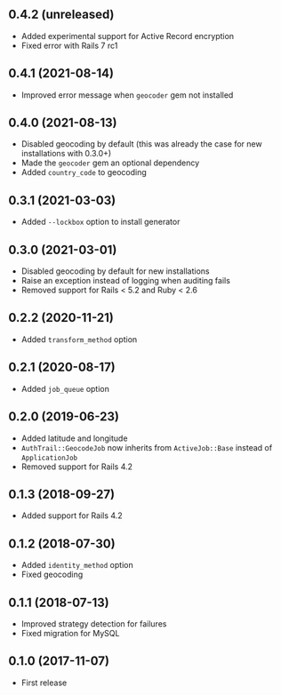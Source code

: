 ## 0.4.2 (unreleased)

- Added experimental support for Active Record encryption
- Fixed error with Rails 7 rc1

## 0.4.1 (2021-08-14)

- Improved error message when `geocoder` gem not installed

## 0.4.0 (2021-08-13)

- Disabled geocoding by default (this was already the case for new installations with 0.3.0+)
- Made the `geocoder` gem an optional dependency
- Added `country_code` to geocoding

## 0.3.1 (2021-03-03)

- Added `--lockbox` option to install generator

## 0.3.0 (2021-03-01)

- Disabled geocoding by default for new installations
- Raise an exception instead of logging when auditing fails
- Removed support for Rails < 5.2 and Ruby < 2.6

## 0.2.2 (2020-11-21)

- Added `transform_method` option

## 0.2.1 (2020-08-17)

- Added `job_queue` option

## 0.2.0 (2019-06-23)

- Added latitude and longitude
- `AuthTrail::GeocodeJob` now inherits from `ActiveJob::Base` instead of `ApplicationJob`
- Removed support for Rails 4.2

## 0.1.3 (2018-09-27)

- Added support for Rails 4.2

## 0.1.2 (2018-07-30)

- Added `identity_method` option
- Fixed geocoding

## 0.1.1 (2018-07-13)

- Improved strategy detection for failures
- Fixed migration for MySQL

## 0.1.0 (2017-11-07)

- First release
